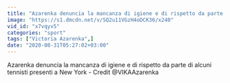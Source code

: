 ```yaml
---
title: "Azarenka denuncia la mancanza di igiene e di rispetto da parte di alcuni tennisti presenti a New York - Credit @VIKAAzarenka"
image: "https://s1.dmcdn.net/v/SQ2u11VGzH4oDCK36/x240"
vid_id: "x7vqyv5"
categories: "sport"
tags: ["Victoria Azarenka",]
date: "2020-08-31T05:27:02+03:00"
---
```

Azarenka denuncia la mancanza di igiene e di rispetto da parte di alcuni tennisti presenti a New York - Credit @VIKAAzarenka
